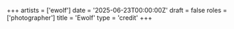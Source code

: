 +++
artists = ['ewolf']
date = '2025-06-23T00:00:00Z'
draft = false
roles = ['photographer']
title = 'Ewolf'
type = 'credit'
+++

